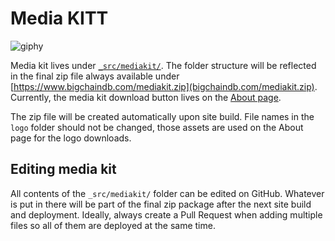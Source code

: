 # Media KITT

![giphy](https://user-images.githubusercontent.com/90316/29563895-dde966ae-873f-11e7-976b-c2f0fa9578b6.gif)

Media kit lives under [`_src/mediakit/`](../_src/mediakit/). The folder structure will be reflected in the final zip file always available under [https://www.bigchaindb.com/mediakit.zip](bigchaindb.com/mediakit.zip). Currently, the media kit download button lives on the [About page](https://www.bigchaindb.com/about/).

The zip file will be created automatically upon site build. File names in the `logo` folder should not be changed, those assets are used on the About page for the logo downloads.

## Editing media kit

All contents of the `_src/mediakit/` folder can be edited on GitHub. Whatever is put in there will be part of the final zip package after the next site build and deployment. Ideally, always create a Pull Request when adding multiple files so all of them are deployed at the same time.
